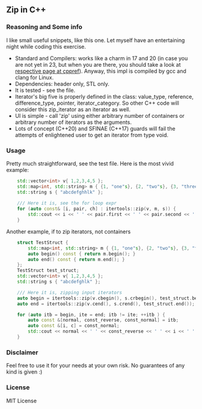 ## Zip in C++
### Reasoning and Some info
I like small useful snippets, like this one. Let myself have an entertaining night while coding this exercise.
- Standard and Compilers: works like a charm in 17 and 20 (in case you are not yet in 23, but when you are there, you should take a look at [respective page at cppref](https://en.cppreference.com/w/cpp/ranges/zip_view)). Anyway, this impl is compiled by gcc and clang for Linux.
- Dependencies: header only, STL only.
- It is tested - see the file.
- Iterator's big five is properly defined in the class: value_type, reference, difference_type, pointer, iterator_category. So other C++ code will consider this zip_iterator as an iterator as well.
- UI is simple - call 'zip' using either arbitrary number of containers or arbitrary number of iterators as the arguments. 
- Lots of concept (C++20) and SFINAE (C++17) guards will fail the attempts of enlightened user to get an iterator from type void.

### Usage
Pretty much straightforward, see the test file. Here is the most vivid example:
```c++
	std::vector<int> v{ 1,2,3,4,5 };
	std::map<int, std::string> m { {1, "one"s}, {2, "two"s}, {3, "three"s}, };
	std::string s { "abcdefghhlk" };
	
	/// Here it is, see the for loop expr
	for (auto const& [i, pair, ch] : itertools::zip(v, m, s)) {
		std::cout << i << ' ' << pair.first << ' ' << pair.second << ' ' << ch << '\n';
	}
```

Another example, if to zip iterators, not containers

```c++
	struct TestStruct {
		std::map<int, std::string> m { {1, "one"s}, {2, "two"s}, {3, "three"s}, };
		auto begin() const { return m.begin(); }
		auto end() const { return m.end(); }
	};
	TestStruct test_struct;
	std::vector<int> v{ 1,2,3,4,5 };
	std::string s { "abcdefghlk" };

	/// Here it is, zipping input iterators
	auto begin = itertools::zip(v.cbegin(), s.crbegin(), test_struct.begin());
	auto end = itertools::zip(v.cend(), s.crend(), test_struct.end());

	for (auto itb = begin, ite = end; itb != ite; ++itb ) {
		auto const &[normal, const_reverse, const_normal] = itb;
		auto const &[i, c] = const_normal;
		std::cout << normal << ' ' << const_reverse << ' ' << i << ' ' << c << '\n';
	}

```

### Disclaimer 
Feel free to use it for your needs at your own risk. No guarantees of any kind is given :)

### License
MIT License